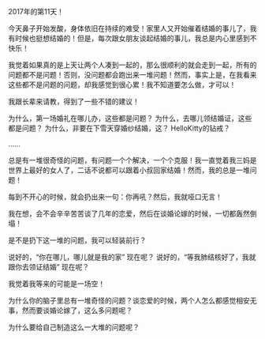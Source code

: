2017年的第11天！

今天鼻子开始发酸，身体依旧在持续的难受！家里人又开始催着结婚的事儿了，我有时候也挺想结婚的！但是，每次跟女朋友谈起结婚的事儿，我总是内心里感到不快乐！

我觉着如果真的是上天让两个人凑到一起的，那么很顺利的就会走到一起，所有的问题都不是问题！否则，没问题都会跑出来一堆问题！然而，事实上是，在我看来这些都不是问题的问题，却我感觉到很心累！我不知道要怎么做，才可以！

我跟长辈来请教，得到了一些不错的建议！

为什么，第一场婚礼在哪儿办，这些都是问题？
为什么，去哪儿领结婚证，这些都是问题？
为什么，非要在下雪天穿婚纱结婚，这？
HelloKitty的钻戒？

......


总是有一堆很奇怪的问题，有问题一个个解决，一个个克服！我一直觉着我三妈是世界上最好的女人了，二话不说都可以跟着小叔回家结婚！然而，我的总是一堆问题！

每到不开心的时候，就会扔出来一句：你再吼？然后，我就哑口无言！

我在想，会不会辛辛苦苦谈了几年的恋爱，然后在谈婚论嫁的时候，一切都轰然倒塌！

是不是扔下这一堆的问题，我可以轻装前行？

说好的，“你在哪儿，哪儿就是我的家” 现在呢？
说好的，“等我肺结核好了，我就跟你去领证结婚” 现在呢？

我觉着我等来的可能是一场空！

为什么你的脑子里总有一堆奇怪的问题？谈恋爱的时候，两个人怎么都感觉相安无事，然而要谈婚论嫁了，这么多问题呢？ 

为什么要给自己制造这么一大堆的问题呢？











